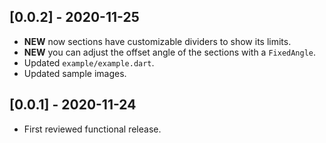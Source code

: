 ## [0.0.2] - 2020-11-25

* **NEW** now sections have customizable dividers to show its limits.
* **NEW** you can adjust the offset angle of the sections with a `FixedAngle`.
* Updated `example/example.dart`.
* Updated sample images.

## [0.0.1] - 2020-11-24

* First reviewed functional release.
